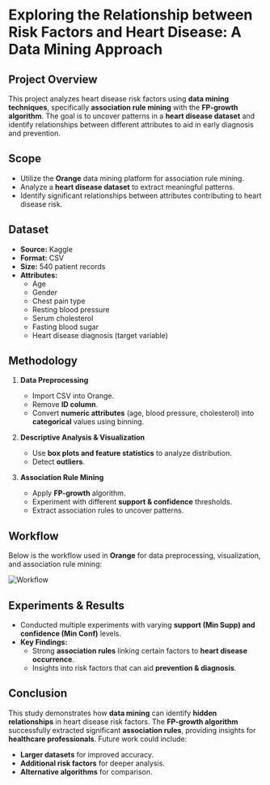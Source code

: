 # Exploring the Relationship between Risk Factors and Heart Disease: A Data Mining Approach

## Project Overview
This project analyzes heart disease risk factors using **data mining techniques**, specifically **association rule mining** with the **FP-growth algorithm**. The goal is to uncover patterns in a **heart disease dataset** and identify relationships between different attributes to aid in early diagnosis and prevention.

## Scope
- Utilize the **Orange** data mining platform for association rule mining.
- Analyze a **heart disease dataset** to extract meaningful patterns.
- Identify significant relationships between attributes contributing to heart disease risk.

## Dataset
- **Source:** Kaggle
- **Format:** CSV
- **Size:** 540 patient records
- **Attributes:**
  - Age
  - Gender
  - Chest pain type
  - Resting blood pressure
  - Serum cholesterol
  - Fasting blood sugar
  - Heart disease diagnosis (target variable)

## Methodology
1. **Data Preprocessing**
   - Import CSV into Orange.
   - Remove **ID column**.
   - Convert **numeric attributes** (age, blood pressure, cholesterol) into **categorical** values using binning.
   
2. **Descriptive Analysis & Visualization**
   - Use **box plots and feature statistics** to analyze distribution.
   - Detect **outliers**.

3. **Association Rule Mining**
   - Apply **FP-growth** algorithm.
   - Experiment with different **support & confidence** thresholds.
   - Extract association rules to uncover patterns.

## Workflow
Below is the workflow used in **Orange** for data preprocessing, visualization, and association rule mining:

![Workflow](image.png)

## Experiments & Results
- Conducted multiple experiments with varying **support (Min Supp) and confidence (Min Conf)** levels.
- **Key Findings:**
  - Strong **association rules** linking certain factors to **heart disease occurrence**.
  - Insights into risk factors that can aid **prevention & diagnosis**.

## Conclusion
This study demonstrates how **data mining** can identify **hidden relationships** in heart disease risk factors. The **FP-growth algorithm** successfully extracted significant **association rules**, providing insights for **healthcare professionals**. Future work could include:
- **Larger datasets** for improved accuracy.
- **Additional risk factors** for deeper analysis.
- **Alternative algorithms** for comparison.


